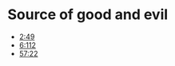 # Source of good and evil

- [2:49](https://quran.com/2:49)
- [6:112](https://quran.com/6:112)
- [57:22](https://quran.com/57:22)
